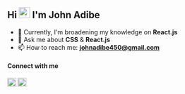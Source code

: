 ## Hi <img src="https://media.giphy.com/media/hvRJCLFzcasrR4ia7z/giphy.gif" width="25px"> I'm John Adibe

- 🌱 Currently, I'm broadening my knowledge on **React.js**
- 💬 Ask me about **CSS** & **React.js**
- 📫 How to reach me: **johnadibe450@gmail.com**
<!-- ⚡ Fun fact: -->

#### Connect with me

[<img align="left" alt="johnadibe | LinkedIn" width="20px" src="https://image.flaticon.com/icons/png/512/1409/1409945.png" />][linkedin]
[<img align="left" alt="johnphealipto | Twitter" width="20px" src="https://tutuldevs.github.io/frontloops-photo/loop1/twitter.svg" />][twitter]

[linkedin]: https://www.linkedin.com/in/johnadibe/
[twitter]: https://twitter.com/johnphealipto

<!-- **johnphealipto/johnphealipto**  ✨ _special_ ✨ -->
<!-- Here are some ideas to get you started: -->

<!-- - 👯 I’m looking to collaborate on ...
- 🤔 I’m looking for help with ...
- 😄 Pronouns: ... -->
